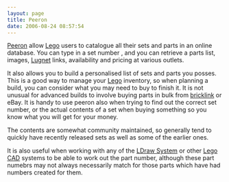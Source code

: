 ```yaml
---
layout: page
title: Peeron
date: 2006-08-24 08:57:54
---
```

[Peeron](https://peeron.com) allow <a class="wiki" href="/wiki/lego.html" title="The best known construction toy">Lego</a> users to catalogue all their sets and parts in an online database. You can type in a set number , and you can retrieve a parts list, images, <a class="wiki" href="/wiki/lugnet.html" title="Lego Users Group Network">Lugnet</a> links, availability and pricing at various outlets.

It also allows you to build a personalised list of sets and parts you posses. This is a good way to manage your <a class="wiki" href="/wiki/lego.html" title="The best known construction toy">Lego</a> inventory, so when planning a build, you can consider what you may need to buy to finish it. It is not unusual for advanced builds to involve buying parts in bulk from <a class="wiki" href="/wiki/bricklink.html" title="Lego Trading Commnity">bricklink</a> or eBay. It is handy to use peeron also when trying to find out the correct set number, or the actual contents of a set when buying something so you know what you will get for your money.

The contents are somewhat community maintained, so generally tend to quickly have recently released sets as well as some of the earlier ones.

It is also useful when working with any of the <a class="wiki" href="/wiki/ldraw_system.html" title="The primary system for CAD representation of Lego parts">LDraw System</a> or other <a class="wiki" href="/wiki/lego.html" title="The best known construction toy">Lego</a> <a class="wiki" href="/wiki/cad.html" title="Computer Aided Design">CAD</a> systems to be able to work out the part number, although these part numebrs may not always necessarily match for those parts which have had numbers created for them.

